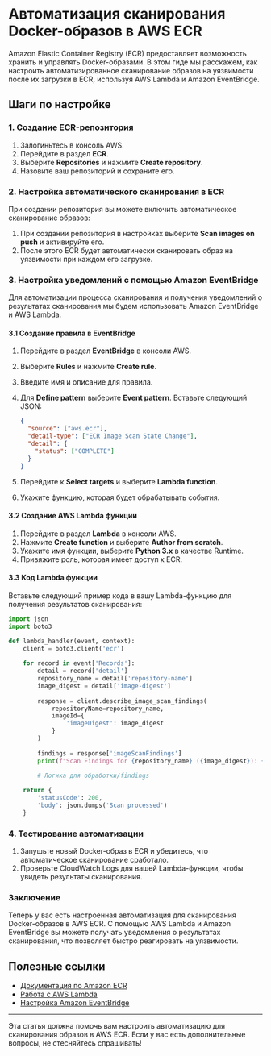 # Автоматизация сканирования Docker-образов в AWS ECR

Amazon Elastic Container Registry (ECR) предоставляет возможность хранить и управлять Docker-образами. В этом гиде мы расскажем, как настроить автоматизированное сканирование образов на уязвимости после их загрузки в ECR, используя AWS Lambda и Amazon EventBridge.

## Шаги по настройке

### 1. Создание ECR-репозитория

1. Залогиньтесь в консоль AWS.
2. Перейдите в раздел **ECR**.
3. Выберите **Repositories** и нажмите **Create repository**.
4. Назовите ваш репозиторий и сохраните его.

### 2. Настройка автоматического сканирования в ECR

При создании репозитория вы можете включить автоматическое сканирование образов:

1. При создании репозитория в настройках выберите **Scan images on push** и активируйте его.
2. После этого ECR будет автоматически сканировать образ на уязвимости при каждом его загрузке.

### 3. Настройка уведомлений с помощью Amazon EventBridge

Для автоматизации процесса сканирования и получения уведомлений о результатах сканирования мы будем использовать Amazon EventBridge и AWS Lambda.

#### 3.1 Создание правила в EventBridge

1. Перейдите в раздел **EventBridge** в консоли AWS.
2. Выберите **Rules** и нажмите **Create rule**.
3. Введите имя и описание для правила.
4. Для **Define pattern** выберите **Event pattern**. Вставьте следующий JSON:

   ```json
   {
     "source": ["aws.ecr"],
     "detail-type": ["ECR Image Scan State Change"],
     "detail": {
       "status": ["COMPLETE"]
     }
   }
   ```

5. Перейдите к **Select targets** и выберите **Lambda function**.
6. Укажите функцию, которая будет обрабатывать события.

#### 3.2 Создание AWS Lambda функции

1. Перейдите в раздел **Lambda** в консоли AWS.
2. Нажмите **Create function** и выберите **Author from scratch**.
3. Укажите имя функции, выберите **Python 3.x** в качестве Runtime.
4. Привяжите роль, которая имеет доступ к ECR.

#### 3.3 Код Lambda функции

Вставьте следующий пример кода в вашу Lambda-функцию для получения результатов сканирования:

```python
import json
import boto3

def lambda_handler(event, context):
    client = boto3.client('ecr')
    
    for record in event['Records']:
        detail = record['detail']
        repository_name = detail['repository-name']
        image_digest = detail['image-digest']
        
        response = client.describe_image_scan_findings(
            repositoryName=repository_name,
            imageId={
                'imageDigest': image_digest
            }
        )
        
        findings = response['imageScanFindings']
        print(f"Scan Findings for {repository_name} ({image_digest}): {json.dumps(findings)}")
        
        # Логика для обработки/findings

    return {
        'statusCode': 200,
        'body': json.dumps('Scan processed')
    }
```

### 4. Тестирование автоматизации 

1. Запушьте новый Docker-образ в ECR и убедитесь, что автоматическое сканирование сработало.
2. Проверьте CloudWatch Logs для вашей Lambda-функции, чтобы увидеть результаты сканирования.

### Заключение

Теперь у вас есть настроенная автоматизация для сканирования Docker-образов в AWS ECR. С помощью AWS Lambda и Amazon EventBridge вы можете получать уведомления о результатах сканирования, что позволяет быстро реагировать на уязвимости.

## Полезные ссылки

- [Документация по Amazon ECR](https://docs.aws.amazon.com/AmazonECR/latest/userguide/what-is-ecr.html)
- [Работа с AWS Lambda](https://docs.aws.amazon.com/lambda/latest/dg/welcome.html)
- [Настройка Amazon EventBridge](https://docs.aws.amazon.com/eventbridge/latest/userguide/what-is-amazon-eventbridge.html)

---
Эта статья должна помочь вам настроить автоматизацию для сканирования образов в AWS ECR. Если у вас есть дополнительные вопросы, не стесняйтесь спрашивать!